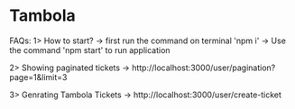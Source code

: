 # Tambola
FAQs:
1> How to start?
-> first run the command on terminal 'npm i'
-> Use the command 'npm start' to run application

2> Showing paginated tickets
-> http://localhost:3000/user/pagination?page=1&limit=3

3> Genrating Tambola Tickets
-> http://localhost:3000/user/create-ticket

